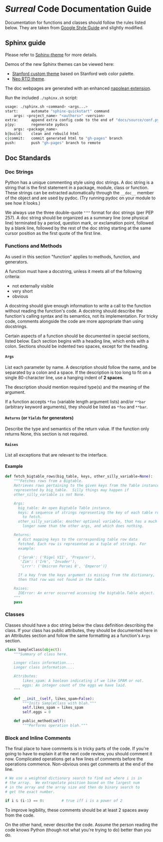# _Surreal_ Code Documentation Guide

Documentation for functions and classes should follow the rules listed below.
They are taken from [Google Style Guide](https://google.github.io/styleguide/pyguide.html) and slightly modified.

## Sphinx guide

Please refer to [Sphinx-theme](https://github.com/LinxiFan/Sphinx-theme) for more details. 

Demos of the new Sphinx themes can be viewed here:

- [Stanford custom theme](https://linxifan.github.io/Sphinx-demo/) based on Stanford web color palette. 
- [Neo RTD theme](https://linxifan.github.io/Neo-RTD-theme-demo/). 

The doc webpages are generated with an enhanced [napolean extension](https://github.com/LinxiFan/sphinxcontrib-napolean). 

Run the included ``./sphinx.sh`` script:

```bash
usage: ./sphinx.sh <command> <args...>
start:      automate "sphinx-quickstart" command
    args: <project_name> "<authors>" <version>
extra:      append extra config code to the end of "docs/source/conf.py"
p|py:       regenerate pydocs
    args: <package_name>
b|build:    clean and rebuild html
c|commit:   commit generated html to "gh-pages" branch
push:       push "gh-pages" branch to remote
```


## Doc Standards
### Doc Strings

Python has a unique commenting style using doc strings. A doc string is a string that is the first statement in a package, module, class or function. These strings can be extracted automatically through the `__doc__` member of the object and are used by pydoc. (Try running pydoc on your module to see how it looks.) 

We always use the three double-quote `"""` format for doc strings (per PEP 257). A doc string should be organized as a summary line (one physical line) terminated by a period, question mark, or exclamation point, followed by a blank line, followed by the rest of the doc string starting at the same cursor position as the first quote of the first line. 


### Functions and Methods

As used in this section "function" applies to methods, function, and generators.

A function must have a docstring, unless it meets all of the following criteria:

- not externally visible
- very short
- obvious

A docstring should give enough information to write a call to the function without reading the function's code. A docstring should describe the function's calling syntax and its semantics, not its implementation. For tricky code, comments alongside the code are more appropriate than using docstrings.

Certain aspects of a function should be documented in special sections, listed below. Each section begins with a heading line, which ends with a colon. Sections should be indented two spaces, except for the heading.

#### `Args`

List each parameter by name. A description should follow the name, and be separated by a colon and a space. If the description is too long to fit on a single 80-character line, use a hanging indent of **2 spaces**. 

The description should mention required type(s) and the meaning of the argument.

If a function accepts `*foo` (variable length argument lists) and/or `**bar` (arbitrary keyword arguments), they should be listed as `*foo` and `**bar`.

#### `Returns` (or `Yields` for generators)

Describe the type and semantics of the return value. If the function only returns None, this section is not required.

#### `Raises`
List all exceptions that are relevant to the interface.

#### Example

```python
def fetch_bigtable_rows(big_table, keys, other_silly_variable=None):
    """Fetches rows from a Bigtable.
    Retrieves rows pertaining to the given keys from the Table instance
    represented by big_table.  Silly things may happen if
    other_silly_variable is not None.

    Args:
      big_table: An open Bigtable Table instance.
      keys: A sequence of strings representing the key of each table row
        to fetch.
      other_silly_variable: Another optional variable, that has a much
        longer name than the other args, and which does nothing.

    Returns:
      A dict mapping keys to the corresponding table row data
      fetched. Each row is represented as a tuple of strings. For
      example:

      {'Serak': ('Rigel VII', 'Preparer'),
       'Zim': ('Irk', 'Invader'),
       'Lrrr': ('Omicron Persei 8', 'Emperor')}

      If a key from the keys argument is missing from the dictionary,
      then that row was not found in the table.

    Raises:
      IOError: An error occurred accessing the bigtable.Table object.
    """
    pass
```

### Classes

Classes should have a doc string below the class definition describing the class. If your class has public attributes, they should be documented here in an Attributes section and follow the same formatting as a function's `Args` section.

```python
class SampleClass(object):
    """Summary of class here.

    Longer class information....
    Longer class information....

    Attributes:
        likes_spam: A boolean indicating if we like SPAM or not.
        eggs: An integer count of the eggs we have laid.
    """

    def __init__(self, likes_spam=False):
        """Inits SampleClass with blah."""
        self.likes_spam = likes_spam
        self.eggs = 0

    def public_method(self):
        """Performs operation blah."""
```

### Block and Inline Comments

The final place to have comments is in tricky parts of the code. If you're going to have to explain it at the next code review, you should comment it now. Complicated operations get a few lines of comments before the operations commence. Non-obvious ones get comments at the end of the line.

```python
# We use a weighted dictionary search to find out where i is in
# the array.  We extrapolate position based on the largest num
# in the array and the array size and then do binary search to
# get the exact number.

if i & (i-1) == 0:        # true iff i is a power of 2
```

To improve legibility, these comments should be at least 2 spaces away from the code.

On the other hand, never describe the code. Assume the person reading the code knows Python (though not what you're trying to do) better than you do.
